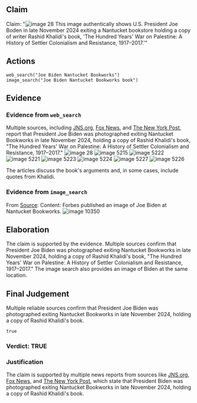 ## Claim
Claim: "![image 28](media/44.jpg) This image authentically shows U.S. President Joe Boden in late November 2024 exiting a Nantucket bookstore holding a copy of writer Rashid Khalidi's book, 'The Hundred Years' War on Palestine: A History of Settler Colonialism and Resistance, 1917–2017.'"

## Actions
```
web_search("Joe Biden Nantucket Bookworks")
image_search("Joe Biden Nantucket Bookworks book")
```

## Evidence
### Evidence from `web_search`
Multiple sources, including [JNS.org](https://www.jns.org/biden-photographed-exiting-nantucket-shop-with-anti-israel-book/), [Fox News](https://www.foxnews.com/politics/biden-seen-holding-anti-israel-book-black-friday-shopping-excursion), and [The New York Post](https://nypost.com/2024/11/29/us-news/biden-picks-up-anti-israel-book-during-black-friday-shopping-4-years-too-late-says-author/), report that President Joe Biden was photographed exiting Nantucket Bookworks in late November 2024, holding a copy of Rashid Khalidi's book, "The Hundred Years' War on Palestine: A History of Settler Colonialism and Resistance, 1917–2017." ![image 28](media/44.jpg) ![image 5215](media/2025-08-23_01-33-1755912816-721311.jpg) ![image 5222](media/2025-08-23_01-33-1755912818-004926.jpg) ![image 5221](media/2025-08-23_01-33-1755912817-785497.jpg) ![image 5223](media/2025-08-23_01-33-1755912820-483287.jpg) ![image 5224](media/2025-08-23_01-33-1755912820-853940.jpg) ![image 5227](media/2025-08-23_01-33-1755912821-652819.jpg) ![image 5226](media/2025-08-23_01-33-1755912821-423442.jpg)

The articles discuss the book's arguments and, in some cases, include quotes from Khalidi.


### Evidence from `image_search`
From [Source](https://www.forbes.com/sites/saradorn/2023/11/22/bidens-thanksgiving-tradition-includes-dinner-at-this-billionaires-nantucket-estate/): 
Content: Forbes published an image of Joe Biden at Nantucket Bookworks. ![image 10350](media/2025-08-30_07-09-1756537745-543679.jpg)


## Elaboration
The claim is supported by the evidence. Multiple sources confirm that President Joe Biden was photographed exiting Nantucket Bookworks in late November 2024, holding a copy of Rashid Khalidi's book, "The Hundred Years' War on Palestine: A History of Settler Colonialism and Resistance, 1917–2017." The image search also provides an image of Biden at the same location.


## Final Judgement
Multiple reliable sources confirm that President Joe Biden was photographed exiting Nantucket Bookworks in late November 2024, holding a copy of Rashid Khalidi's book.

`true`


### Verdict: TRUE

### Justification
The claim is supported by multiple news reports from sources like [JNS.org](https://www.jns.org/biden-photographed-exiting-nantucket-shop-with-anti-israel-book/), [Fox News](https://www.foxnews.com/politics/biden-seen-holding-anti-israel-book-black-friday-shopping-excursion), and [The New York Post](https://nypost.com/2024/11/29/us-news/biden-picks-up-anti-israel-book-during-black-friday-shopping-4-years-too-late-says-author/), which state that President Biden was photographed exiting Nantucket Bookworks in late November 2024, holding a copy of Rashid Khalidi's book.
